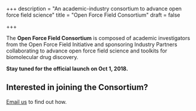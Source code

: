 +++
description = "An academic-industry consortium to advance open force field science"
title = "Open Force Field Consortium"
draft = false

+++

The **Open Force Field Consortium** is composed of academic investigators from the Open Force Field Initiative and sponsoring Industry Partners collaborating to advance open force field science and toolkits for biomolecular drug discovery.

**Stay tuned for the official launch on Oct 1, 2018.**

## Interested in joining the Consortium?

[Email us](mailto:john.chodera@choderalab.org) to find out how.
